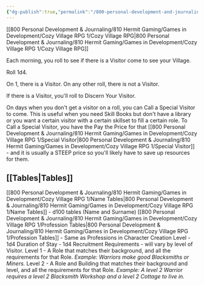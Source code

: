 ```yaml
---
{"dg-publish":true,"permalink":"/800-personal-development-and-journaling/810-hermit-gaming/games-in-development/cozy-village-rpg-1/roll-for-visitors/"}
---
```



[[800 Personal Development & Journaling/810 Hermit Gaming/Games in Development/Cozy Village RPG 1/Cozy Village RPG\|800 Personal Development & Journaling/810 Hermit Gaming/Games in Development/Cozy Village RPG 1/Cozy Village RPG]]

Each morning, you roll to see if there is a Visitor come to see your Village.

Roll 1d4.

On 1, there is a Visitor.
On any other roll, there is not a Visitor.

If there is a Visitor, you'll roll to Discern Your Visitor.

On days when you don't get a visitor on a roll, you can Call a Special Visitor to come.  This is useful when you need Skill Books but don't have a library or you want a certain visitor with a certain skillset to fill a certain role.  To Call a Special Visitor, you have the Pay the Price for that [[800 Personal Development & Journaling/810 Hermit Gaming/Games in Development/Cozy Village RPG 1/Special Visitor\|800 Personal Development & Journaling/810 Hermit Gaming/Games in Development/Cozy Village RPG 1/Special Visitor]] - and it is usually a STEEP price so you'll likely have to save up resources for them.

## [[Tables\|Tables]]
[[800 Personal Development & Journaling/810 Hermit Gaming/Games in Development/Cozy Village RPG 1/Name Tables\|800 Personal Development & Journaling/810 Hermit Gaming/Games in Development/Cozy Village RPG 1/Name Tables]] - d100 tables (Name and Surname)
[[800 Personal Development & Journaling/810 Hermit Gaming/Games in Development/Cozy Village RPG 1/Profession Tables\|800 Personal Development & Journaling/810 Hermit Gaming/Games in Development/Cozy Village RPG 1/Profession Tables]] - Same as Professions in Character Creation
Level - 1d4
Duration of Stay - 1d4
Recruitment Requirements - will vary by level of Visitor.
	Level 1 - A Role that matches their background, and all the requirements for that Role. *Example: Warriors make good Blacksmiths or Miners.*
	Level 2 - A Role and Building that matches their background and level, and all the requirements for that Role.  *Example: A level 2 Warrior requires a level 2 Blacksmith Workshop and a level 2 Cottage to live in.*